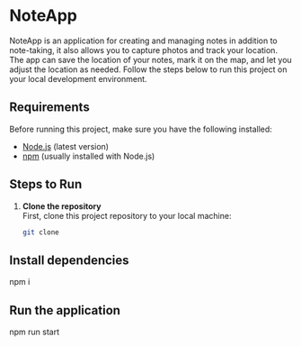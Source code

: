# NoteApp

NoteApp is an application for creating and managing notes in addition to note-taking, it also allows you to capture photos and track your location. The app can save the location of your notes, mark it on the map, and let you adjust the location as needed. Follow the steps below to run this project on your local development environment.


## Requirements

Before running this project, make sure you have the following installed:

- [Node.js](https://nodejs.org/) (latest version)
- [npm](https://www.npmjs.com/) (usually installed with Node.js)

## Steps to Run

1. **Clone the repository**  
   First, clone this project repository to your local machine:

   ```bash
   git clone

## Install dependencies
npm i

## Run the application
npm run start


